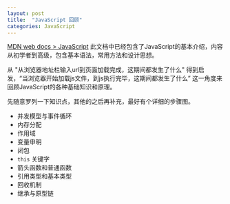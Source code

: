 ```yaml
---
layout: post
title:  "JavaScript 回顾"
categories: JavaScript
---
```


[MDN web docs > JavaScript](https://developer.mozilla.org/zh-CN/docs/Web/JavaScript)
此文档中已经包含了JavaScript的基本介绍，内容从初学者到高级，包含基本语法，常用方法和设计思想。

从 "从浏览器地址栏输入url到页面加载完成，这期间都发生了什么" 得到启发，“当浏览器开始加载js文件，到js执行完毕，这期间都发生了什么” 这一角度来回顾JavaScript的各种基础知识和原理。

先随意罗列一下知识点，其他的之后再补充，最好有个详细的步骤图。
- 并发模型与事件循环
- 内存分配
 - 作用域
  - 变量申明
  - 闭包
  - `this` 关键字
  - 箭头函数和普通函数
 - 引用类型和基本类型
 - 回收机制
- 继承与原型链
